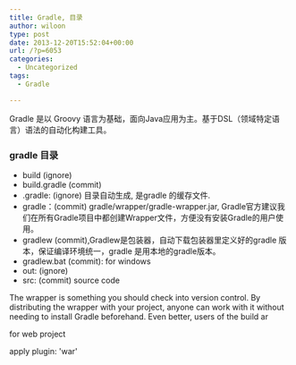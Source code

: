 ```yaml
---
title: Gradle, 目录
author: wiloon
type: post
date: 2013-12-20T15:52:04+00:00
url: /?p=6053
categories:
  - Uncategorized
tags:
  - Gradle

---
```

Gradle 是以 Groovy 语言为基础，面向Java应用为主。基于DSL（领域特定语言）语法的自动化构建工具。

### gradle 目录

  * build (ignore)
  * build.gradle (commit)
  * .gradle: (ignore) 目录自动生成, 是gradle 的缓存文件.
  * gradle：(commit) gradle/wrapper/gradle-wrapper.jar, Gradle官方建议我们在所有Gradle项目中都创建Wrapper文件，方便没有安装Gradle的用户使用。
  * gradlew (commit),Gradlew是包装器，自动下载包装器里定义好的gradle 版本，保证编译环境统一，gradle 是用本地的gradle版本。
  * gradlew.bat (commit): for windows
  * out: (ignore)
  * src: (commit) source code

The wrapper is something you should check into version control. By distributing the wrapper with your project, anyone can work with it without needing to install Gradle beforehand. Even better, users of the build ar

for web project

apply plugin: 'war'